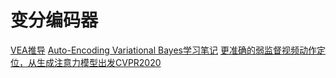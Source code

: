 # 变分编码器
[VEA推导](https://zhuanlan.zhihu.com/p/64485020)
[Auto-Encoding Variational Bayes学习笔记](https://blog.csdn.net/weixin_40955254/article/details/81415834)
[更准确的弱监督视频动作定位，从生成注意力模型出发CVPR2020](https://www.linkresearcher.com/theses/1fd8b046-81b3-4f2b-a3d2-5a331b4fa71a)